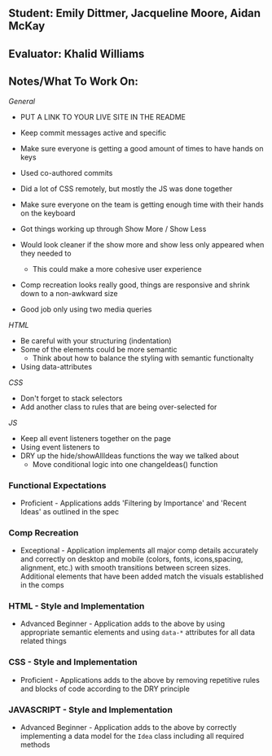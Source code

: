 ## Student: Emily Dittmer, Jacqueline Moore, Aidan McKay
## Evaluator: Khalid Williams
## Notes/What To Work On:

*General*

* PUT A LINK TO YOUR LIVE SITE IN THE README

* Keep commit messages active and specific
* Make sure everyone is getting a good amount of times to have hands on keys
* Used co-authored commits
* Did a lot of CSS remotely, but mostly the JS was done together
* Make sure everyone on the team is getting enough time with their hands on the keyboard

* Got things working up through Show More / Show Less
* Would look cleaner if the show more and show less only appeared when they needed to
  * This could make a more cohesive user experience
* Comp recreation looks really good, things are responsive and shrink down to a non-awkward size
* Good job only using two media queries

*HTML*
* Be careful with your structuring (indentation)
* Some of the elements could be more semantic
  * Think about how to balance the styling with semantic functionalty
* Using data-attributes

*CSS*
* Don't forget to stack selectors
* Add another class to rules that are being over-selected for

*JS*
* Keep all event listeners together on the page
* Using event listeners to
* DRY up the hide/showAllIdeas functions the way we talked about
  * Move conditional logic into one changeIdeas() function



### Functional Expectations


*  Proficient - Applications adds 'Filtering by Importance' and 'Recent Ideas' as outlined in the spec

### Comp Recreation

*  Exceptional - Application implements all major comp details accurately and correctly on desktop and mobile (colors, fonts, icons,spacing, alignment,  etc.) with smooth transitions between screen sizes. Additional elements that have been added match the visuals established in the comps

### HTML - Style and Implementation


*  Advanced Beginner - Application adds to the above by using appropriate semantic elements and using `data-*` attributes for all data related things


### CSS - Style and Implementation

*  Proficient - Applications adds to the above by removing repetitive rules and blocks of code according to the DRY principle


### JAVASCRIPT - Style and Implementation

*  Advanced Beginner - Application adds to the above by correctly implementing a data model for the `Idea` class including all required methods
